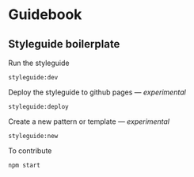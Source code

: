 # Guidebook
## Styleguide boilerplate

Run the styleguide
```
styleguide:dev
```

Deploy the styleguide to github pages &mdash; *experimental*
```
styleguide:deploy
```

Create a new pattern or template &mdash; *experimental*
```
styleguide:new
```

To contribute
```
npm start
```
